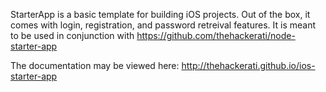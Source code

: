 StarterApp is a basic template for building iOS projects.  Out of the box, it comes with login, registration, and password retreival features.  It is meant to be used in conjunction with https://github.com/thehackerati/node-starter-app

The documentation may be viewed here: http://thehackerati.github.io/ios-starter-app
